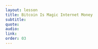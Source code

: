 ```yaml
---
layout: lesson
title: Bitcoin Is Magic Internet Money
subtitle:
quote:
audio:
link:
order: 03
---
```


